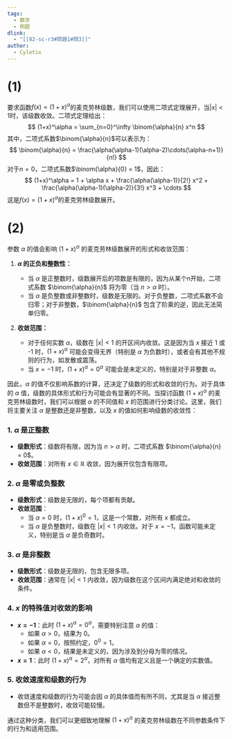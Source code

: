 ```yaml
---
tags:
  - 数学
  - 例题
dlink:
  - "[[82-sc-r3#問題1#問3]]"
author:
  - Cyletix
---
```

# (1)
要求函数$f(x) = (1+x)^\alpha$的麦克劳林级数，我们可以使用二项式定理展开，当$|x| < 1$时，该级数收敛。二项式定理给出：
$$
(1+x)^\alpha = \sum_{n=0}^\infty \binom{\alpha}{n} x^n
$$
其中，二项式系数$\binom{\alpha}{n}$可以表示为：
$$
\binom{\alpha}{n} = \frac{\alpha(\alpha-1)(\alpha-2)\cdots(\alpha-n+1)}{n!}
$$
对于$n=0$，二项式系数$\binom{\alpha}{0} = 1$，因此：
$$
(1+x)^\alpha = 1 + \alpha x + \frac{\alpha(\alpha-1)}{2!} x^2 + \frac{\alpha(\alpha-1)(\alpha-2)}{3!} x^3 + \cdots
$$
这是$f(x) = (1+x)^\alpha$的麦克劳林级数展开。


# (2)
参数 $\alpha$ 的值会影响 $(1+x)^\alpha$ 的麦克劳林级数展开的形式和收敛范围：

1. **$\alpha$ 的正负和整数性：**
   - 当 $\alpha$ 是正整数时，级数展开后的项数是有限的，因为从某个$n$开始，二项式系数 $\binom{\alpha}{n}$ 将为零（当 $n > \alpha$ 时）。
   - 当 $\alpha$ 是负整数或非整数时，级数是无限的。对于负整数，二项式系数不会归零；对于非整数，$\binom{\alpha}{n}$ 包含了阶乘的逆，因此无法简单归零。

2. **收敛范围：**
   - 对于任何实数 $\alpha$，级数在 $|x| < 1$ 的开区间内收敛。这是因为当 $x$ 接近 1 或 -1 时，$(1+x)^\alpha$ 可能会变得无界（特别是 $\alpha$ 为负数时），或者会有其他不规则的行为，如发散或震荡。
   - 当 $x = -1$ 时，$(1+x)^\alpha = 0^\alpha$ 可能会是未定义的，特别是对于非整数 $\alpha$。

因此，$\alpha$ 的值不仅影响系数的计算，还决定了级数的形式和收敛的行为。对于具体的 $\alpha$ 值，级数的具体形式和行为可能会有显著的不同。当探讨函数 $(1+x)^\alpha$ 的麦克劳林级数时，我们可以根据 $\alpha$ 的不同值和 $x$ 的范围进行分类讨论。这里，我们将主要关注 $\alpha$ 是整数还是非整数，以及 $x$ 的值如何影响级数的收敛性：

### 1. $\alpha$ 是正整数
- **级数形式**：级数将有限，因为当 $n > \alpha$ 时，二项式系数 $\binom{\alpha}{n} = 0$。
- **收敛范围**：对所有 $x \in \mathbb{R}$ 收敛，因为展开仅包含有限项。

### 2. $\alpha$ 是零或负整数
- **级数形式**：级数是无限的，每个项都有贡献。
- **收敛范围**：
  - 当 $\alpha = 0$ 时，$(1+x)^0 = 1$，这是一个常数，对所有 $x$ 都成立。
  - 当 $\alpha$ 是负整数时，级数在 $|x| < 1$ 内收敛。对于 $x = -1$，函数可能未定义，特别是当 $\alpha$ 是负奇数时。

### 3. $\alpha$ 是非整数
- **级数形式**：级数是无限的，包含无限多项。
- **收敛范围**：通常在 $|x| < 1$ 内收敛，因为级数在这个区间内满足绝对和收敛的条件。

### 4. $x$ 的特殊值对收敛的影响
- **$x = -1$**：此时 $(1+x)^\alpha = 0^\alpha$，需要特别注意 $\alpha$ 的值：
  - 如果 $\alpha > 0$，结果为 0。
  - 如果 $\alpha = 0$，按照约定，$0^0 = 1$。
  - 如果 $\alpha < 0$，结果是未定义的，因为涉及到分母为零的情况。
- **$x = 1$**：此时 $(1+x)^\alpha = 2^\alpha$，对所有 $\alpha$ 值均有定义且是一个确定的实数值。

### 5. 收敛速度和级数的行为
- 收敛速度和级数的行为可能会因 $\alpha$ 的具体值而有所不同，尤其是当 $\alpha$ 接近整数但不是整数时，收敛可能较慢。

通过这种分类，我们可以更细致地理解 $(1+x)^\alpha$ 的麦克劳林级数在不同参数条件下的行为和适用范围。